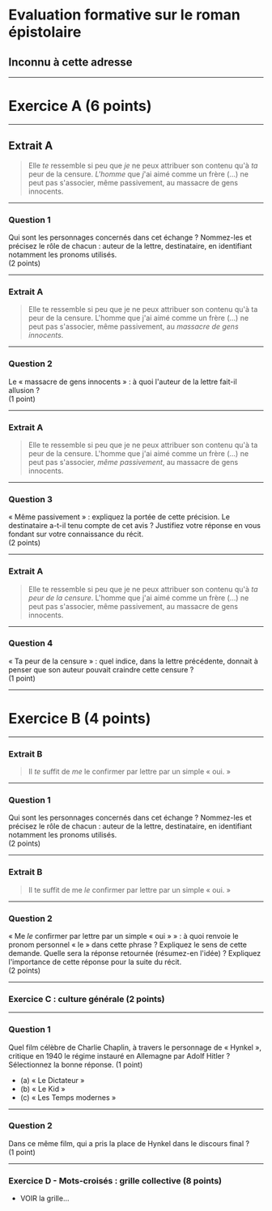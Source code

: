 # Evaluation formative sur le roman épistolaire
## Inconnu à cette adresse

---

# Exercice A (6 points)

---

## Extrait A

> Elle *te* ressemble si peu que *je* ne peux attribuer son contenu qu'à *ta*
peur de la censure. *L'homme* que *j*'ai aimé comme un frère (...) ne peut
pas s'associer, même passivement, au massacre de gens innocents.

---

### Question 1

Qui sont les personnages concernés dans cet échange ? Nommez-les et
précisez le rôle de chacun : auteur de la lettre, destinataire, 
en identifiant notamment les pronoms utilisés.  
(2 points)

---

### Extrait A

> Elle te ressemble si peu que je ne peux attribuer son contenu qu'à ta
peur de la censure. L'homme que j'ai aimé comme un frère (...) ne peut
pas s'associer, même passivement, au *massacre de gens innocents*.

---

### Question 2

Le « massacre de gens innocents » : à quoi l'auteur de la lettre
    fait-il allusion ?  
    (1 point)

---

### Extrait A

> Elle te ressemble si peu que je ne peux attribuer son contenu qu'à ta
peur de la censure. L'homme que j'ai aimé comme un frère (...) ne peut
pas s'associer, *même passivement*, au massacre de gens innocents.

---

### Question 3

« Même passivement » : expliquez la portée de cette précision. Le
    destinataire a-t-il tenu compte de cet avis ? Justifiez votre
    réponse en vous fondant sur votre connaissance du récit.  
     (2 points)

---

### Extrait A

> Elle te ressemble si peu que je ne peux attribuer son contenu qu'à *ta
peur de la censure*. L'homme que j'ai aimé comme un frère (...) ne peut
pas s'associer, même passivement, au massacre de gens innocents.

---

### Question 4

« Ta peur de la censure » : quel indice, dans la lettre précédente,
    donnait à penser que son auteur pouvait craindre cette censure ?  
    (1 point)

---

# Exercice B (4 points)

---

### Extrait B

> Il *te* suffit de *me* le confirmer par lettre par un simple « oui. »

---

### Question 1

Qui sont les personnages concernés dans cet échange ? Nommez-les et
    précisez le rôle de chacun : auteur de la lettre, destinataire, 
    en identifiant notamment les pronoms utilisés.  
    (2 points)

---

### Extrait B

> Il te suffit de me *le* confirmer par lettre par un simple « oui. »

---

### Question 2

« Me *le* confirmer par lettre par un simple « oui » » : à quoi
    renvoie le pronom personnel « le » dans cette phrase ? Expliquez le
    sens de cette demande. Quelle sera la réponse retournée (résumez-en l'idée) ?
    Expliquez l'importance de cette réponse pour la suite du récit.  
     (2 points)

---

### Exercice C : culture générale (2 points)

---


### Question 1

Quel film célèbre de Charlie Chaplin, à travers le personnage de 
« Hynkel », critique en 1940 le régime instauré en Allemagne 
par Adolf Hitler ? Sélectionnez la bonne réponse.
 (1 point)
 
+ (a) « Le Dictateur »
+ (b) « Le Kid »
+ (c) « Les Temps modernes »

---

### Question 2

Dans ce même film, qui a pris la place de Hynkel dans le discours
final ?  
 (1 point)

---

### Exercice D - Mots-croisés : grille collective (8 points)

+ VOIR la grille...
